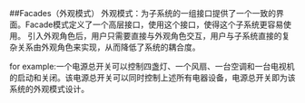 ##Facades（外观模式）
外观模式：为子系统的一组接口提供了一个一致的界面。Facade模式定义了一个高层接口，使用这个接口，使得这个子系统更容易使用。
引入外观角色后，用户只需要直接与外观角色交互，用户与子系统直接的复杂关系由外观角色来实现，从而降低了系统的耦合度。  

for example:一个电源总开关可以控制四盏灯、一个风扇、一台空调和一台电视机的启动和关闭。该电源总开关可以同时控制上述所有电器设备，电源总开关即为该系统的外观模式设计。